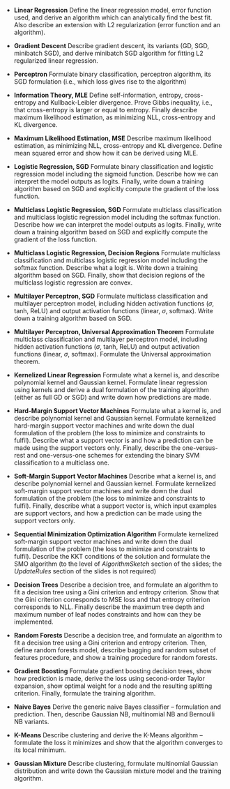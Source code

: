 - **Linear Regression**
  Define the linear regression model, error function used, and derive
  an algorithm which can analytically find the best fit. Also
  describe an extension with L2 regularization (error function and
  an algorithm).

- **Gradient Descent**
  Describe gradient descent, its variants (GD, SGD, minibatch SGD),
  and derive minibatch SGD algorithm for fitting L2 regularized
  linear regression.

- **Perceptron**
  Formulate binary classification, perceptron algorithm,
  its SGD formulation (i.e., which loss gives rise to the algorithm)

- **Information Theory, MLE**
  Define self-information, entropy, cross-entropy and Kullback-Leibler
  divergence. Prove Gibbs inequality, i.e., that cross-entropy is larger or
  equal to entropy. Finally describe maximum likelihood estimation,
  as minimizing NLL, cross-entropy and KL divergence.

- **Maximum Likelihood Estimation, MSE**
  Describe maximum likelihood estimation, as minimizing NLL, cross-entropy and
  KL divergence. Define mean squared error and show how it can be derived
  using MLE.

- **Logistic Regression, SGD**
  Formulate binary classification and logistic regression model including the
  sigmoid function. Describe how we can interpret the model outputs as logits.
  Finally, write down a training algorithm based on SGD and explicitly compute
  the gradient of the loss function.

- **Multiclass Logistic Regression, SGD**
  Formulate multiclass classification and multiclass logistic regression model
  including the softmax function. Describe how we can interpret the model
  outputs as logits. Finally, write down a training algorithm based on SGD and
  explicitly compute the gradient of the loss function.

- **Multiclass Logistic Regression, Decision Regions**
  Formulate multiclass classification and multiclass logistic regression model
  including the softmax function. Describe what a logit is. Write down
  a training algorithm based on SGD. Finally, show that decision regions
  of the multiclass logistic regression are convex.

- **Multilayer Perceptron, SGD**
  Formulate multiclass classification and multilayer perceptron model,
  including hidden activation functions ($\sigma$, tanh, ReLU) and
  output activation functions (linear, $\sigma$, softmax). Write down
  a training algorithm based on SGD.

- **Multilayer Perceptron, Universal Approximation Theorem**
  Formulate multiclass classification and multilayer perceptron model,
  including hidden activation functions ($\sigma$, tanh, ReLU) and
  output activation functions (linear, $\sigma$, softmax). Formulate
  the Universal approximation theorem.

- **Kernelized Linear Regression**
  Formulate what a kernel is, and describe polynomial kernel and Gaussian
  kernel. Formulate linear regression using kernels and derive a dual formulation
  of the training algorithm (either as full GD or SGD) and write down how
  predictions are made.

- **Hard-Margin Support Vector Machines**
  Formulate what a kernel is, and describe polynomial kernel and Gaussian
  kernel. Formulate kernelized hard-margin support vector machines
  and write down the dual formulation of the problem (the loss to minimize
  and constraints to fulfil). Describe what a support vector is
  and how a prediction can be made using the support vectors only. Finally,
  describe the one-versus-rest and one-versus-one schemes for extending
  the binary SVM classification to a multiclass one.

- **Soft-Margin Support Vector Machines**
  Describe what a kernel is, and describe polynomial kernel and Gaussian kernel.
  Formulate kernelized soft-margin support vector machines and write down the
  dual formulation of the problem (the loss to minimize and constraints to
  fulfil). Finally, describe what a support vector is, which input examples are
  support vectors, and how a prediction can be made using the support vectors
  only.

- **Sequential Minimization Optimization Algorithm**
  Formulate kernelized soft-margin support vector machines and write down
  the dual formulation of the problem (the loss to minimize and constraints to
  fulfil). Describe the KKT conditions of the solution and formulate
  the SMO algorithm (to the level of $\textit{AlgorithmSketch}$ section of the slides;
  the $\textit{UpdateRules}$ section of the slides is not required)

- **Decision Trees**
  Describe a decision tree, and formulate an algorithm to fit a decision tree
  using a Gini criterion and entropy criterion. Show that the Gini criterion
  corresponds to MSE loss and that entropy criterion corresponds to NLL.
  Finally describe the maximum tree depth and maximum number of leaf nodes
  constraints and how can they be implemented.

- **Random Forests**
  Describe a decision tree, and formulate an algorithm to fit a decision tree
  using a Gini criterion and entropy criterion. Then, define random forests
  model, describe bagging and random subset of features procedure, and show
  a training procedure for random forests.

- **Gradient Boosting**
  Formulate gradient boosting decision trees, show how prediction is made,
  derive the loss using second-order Taylor expansion, show optimal weight
  for a node and the resulting splitting criterion. Finally, formulate
  the training algorithm.

- **Naive Bayes**
  Derive the generic naive Bayes classifier – formulation and prediction. Then,
  describe Gaussian NB, multinomial NB and Bernoulli NB variants.

- **K-Means**
  Describe clustering and derive the K-Means algorithm – formulate the loss it
  minimizes and show that the algorithm converges to its local minimum.

- **Gaussian Mixture**
  Describe clustering, formulate multinomial Gaussian distribution and write
  down the Gaussian mixture model and the training algorithm.
